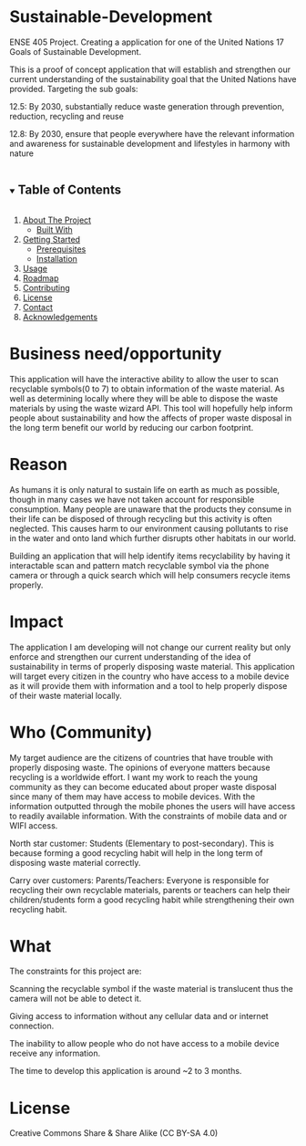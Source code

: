 
# Sustainable-Development
ENSE 405 Project. Creating a application for one of the United Nations 17 Goals of Sustainable Development.

This is a proof of concept application that will establish and strengthen our current understanding of the sustainability goal that the United Nations have provided. 
Targeting the sub goals: 

12.5: By 2030, substantially reduce waste generation through prevention, reduction, recycling and reuse

12.8: By 2030, ensure that people everywhere have the relevant information and awareness for sustainable development and lifestyles in harmony with nature


<details open="open">
  <summary><h2 style="display: inline-block">Table of Contents</h2></summary>
  <ol>
    <li>
      <a href="#about-the-project">About The Project</a>
      <ul>
        <li><a href="#built-with">Built With</a></li>
      </ul>
    </li>
    <li>
      <a href="#getting-started">Getting Started</a>
      <ul>
        <li><a href="#prerequisites">Prerequisites</a></li>
        <li><a href="#installation">Installation</a></li>
      </ul>
    </li>
    <li><a href="#Business need/opportunity">Usage</a></li>
    <li><a href="#Reason">Roadmap</a></li>
    <li><a href="#Impact">Contributing</a></li>
    <li><a href="#What">License</a></li>
    <li><a href="#contact">Contact</a></li>
    <li><a href="#acknowledgements">Acknowledgements</a></li>
  </ol>
</details>























# Business need/opportunity
This application will have the interactive ability to allow the user to scan recyclable symbols(0 to 7) to obtain information of the waste material. As well as determining locally where they will be able to dispose the waste materials by using the waste wizard API.  This tool will hopefully help inform people about sustainability and how the affects of proper waste disposal in the long term benefit our world by reducing our carbon footprint.
# Reason 
As humans it is only natural to sustain life on earth as much as possible, though in many cases we have not taken account for responsible consumption. Many people are unaware that the products they consume in their life can be disposed of through recycling but this activity is often neglected. This causes harm to our environment causing pollutants to rise in the water and onto land which further disrupts other habitats in our world. 

Building an application that will help identify items recyclability by having it interactable scan and pattern match recyclable symbol via the phone camera or through a quick search which will help consumers recycle items properly.

# Impact
The application I am developing will not change our current reality but only enforce and strengthen our current understanding of the idea of sustainability in terms of properly disposing waste material. This application will target every citizen in the country who have access to a mobile device as it will provide them with information and a tool to help properly dispose of their waste material locally.

# Who (Community)
My target audience are the citizens of countries that have trouble with properly disposing waste. The opinions of everyone matters because recycling is a worldwide effort. I want my work to reach the young community as they can become educated about proper waste disposal since many of them may have access to mobile devices. With the information outputted through the mobile phones the users will have access to readily available information. With the constraints of mobile data and or WIFI access.

North star customer: Students (Elementary to post-secondary). This is because forming a good recycling habit will help in the long term of disposing waste material correctly.

Carry over customers: Parents/Teachers: Everyone is responsible for recycling their own recyclable materials, parents or teachers can help their children/students form a good recycling habit while strengthening their own recycling habit.

# What 
The constraints for this project are:

Scanning the recyclable symbol if the waste material is translucent thus the camera will not be able to detect it.

Giving access to information without any cellular data and or internet connection.

The inability to allow people who do not have access to a mobile device receive any information.

The time to develop this application is around ~2 to 3 months.


# License
Creative Commons Share & Share Alike (CC BY-SA 4.0)
